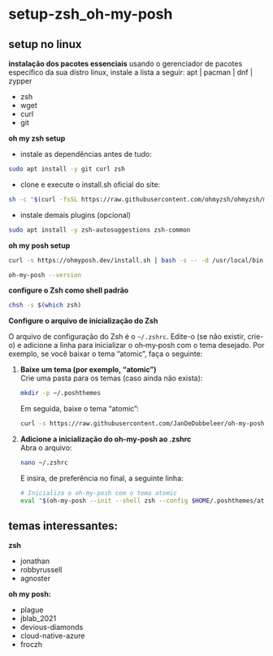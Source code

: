 # setup-zsh_oh-my-posh

## setup no linux

**instalação dos pacotes essenciais**
usando o gerenciador de pacotes específico da sua distro linux, instale a lista a seguir:
apt | pacman | dnf | zypper

- zsh
- wget
- curl
- git

**oh my zsh setup**

- instale as dependências antes de tudo:

```bash
sudo apt install -y git curl zsh
```

- clone e execute o install.sh oficial do site:

```bash
sh -c "$(curl -fsSL https://raw.githubusercontent.com/ohmyzsh/ohmyzsh/master/tools/install.sh)"
```

- instale demais plugins (opcional)

```bash
sudo apt install -y zsh-autosuggestions zsh-common
```

**oh my posh setup**

```bash
curl -s https://ohmyposh.dev/install.sh | bash -s -- -d /usr/local/bin
```

```bash
oh-my-posh --version
```

**configure o Zsh como shell padrão**

```bash
chsh -s $(which zsh)
```

 **Configure o arquivo de inicialização do Zsh**

O arquivo de configuração do Zsh é o `~/.zshrc`. Edite-o (se não existir, crie-o) e adicione a linha para inicializar o oh‑my‑posh com o tema desejado. Por exemplo, se você baixar o tema “atomic”, faça o seguinte:

1. **Baixe um tema (por exemplo, “atomic”)**  
    Crie uma pasta para os temas (caso ainda não exista):
    
    ```bash
    mkdir -p ~/.poshthemes
    ```
    
    Em seguida, baixe o tema “atomic”:
    
    ```bash
    curl -s https://raw.githubusercontent.com/JanDeDobbeleer/oh-my-posh/main/themes/atomic.omp.json -o ~/.poshthemes/atomic.omp.json
    ```
    
2. **Adicione a inicialização do oh‑my‑posh ao .zshrc**  
    Abra o arquivo:
    
    ```bash
    nano ~/.zshrc
    ```
    
    E insira, de preferência no final, a seguinte linha:
    
    ```bash
    # Inicializa o oh‑my‑posh com o tema atomic
    eval "$(oh-my-posh --init --shell zsh --config $HOME/.poshthemes/atomic.omp.json)"
    ```

## temas interessantes:

**zsh**
- jonathan
- robbyrussell
- agnoster

**oh my posh:**
- plague
- jblab_2021
- devious-diamonds
- cloud-native-azure
- froczh
